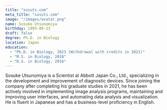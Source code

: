 ```yaml
---
title: "sosuts.com"
meta_title: "sosuts.com"
image: "/images/avatar.png"
name: Sosuke Utsunomiya
birthday: 1993-09-23
draft: false
degree: Ph.D. in Biology
location: Japan
education:
  - "Ph.D. in Biology, 2023 (Withdrawal with credits in 2021)"
  - "M.S. in Biology, 2018"
  - "B.S. in Biology, 2016"
---
```


Sosuke Utsunomiya is a Scientist at Abbott Japan Co., Ltd., specializing in the development and improvement of diagnostic devices. Since joining the company after completing his graduate studies in 2021, he has been actively involved in implementing image analysis programs, maintaining and improving user interfaces, and automating data analysis and visualization. He is fluent in Japanese and has a business-level proficiency in English.
